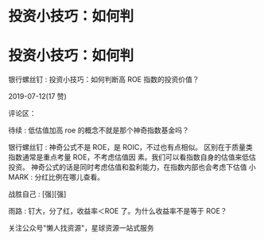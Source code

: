 # 投资小技巧：如何判

# 投资小技巧：如何判

银行螺丝钉 : 投资小技巧：如何判断高 ROE 指数的投资价值？

2019-07-12(17 赞)

评论区：

待续 : 低估值加高 roe 的概念不就是那个神奇指数基金吗？

银行螺丝钉 : 神奇公式不是 ROE，是 ROIC，不过也有点相似。 区别在于质量类指数通常是重点考量 ROE，不考虑估值因 素。我们可以看指数自身的估值来低估投资。 神奇公式的话是同时考虑估值和盈利能力，在指数内部也会考虑下估值 小 MARK : 分红比例在哪儿查看。

战胜自己 : [强][强]

雨路 : 钉大，分了红，收益率＜ROE 了。为什么收益率不是等于 ROE？

关注公众号"懒人找资源"，星球资源一站式服务